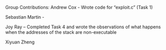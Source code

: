 Group Contributions:
Andrew Cox - Wrote code for “exploit.c” (Task 1)

Sebastian Martin - 

Joy Ray – Completed Task 4 and wrote the observations of what happens when the addresses of the stack are non-executable

Xiyuan Zheng
